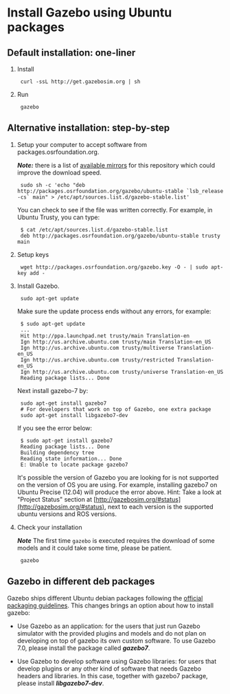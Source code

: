 # Install Gazebo using Ubuntu packages

## Default installation: one-liner

1. Install

        curl -ssL http://get.gazebosim.org | sh

2. Run

        gazebo

## Alternative installation: step-by-step

1. Setup your computer to accept software from packages.osrfoundation.org.

    ***Note:*** there is a list of [available mirrors](https://bitbucket.org/osrf/gazebo/wiki/gazebo_mirrors) for this repository which could improve the download speed.

        sudo sh -c 'echo "deb http://packages.osrfoundation.org/gazebo/ubuntu-stable `lsb_release -cs` main" > /etc/apt/sources.list.d/gazebo-stable.list'

    You can check to see if the file was written correctly. For example, in Ubuntu Trusty, you can type:
    
        $ cat /etc/apt/sources.list.d/gazebo-stable.list
        deb http://packages.osrfoundation.org/gazebo/ubuntu-stable trusty main

1. Setup keys

        wget http://packages.osrfoundation.org/gazebo.key -O - | sudo apt-key add -

1. Install Gazebo.

        sudo apt-get update

    Make sure the update process ends without any errors, for example:
  
        $ sudo apt-get update
        ...
        Hit http://ppa.launchpad.net trusty/main Translation-en            
        Ign http://us.archive.ubuntu.com trusty/main Translation-en_US
        Ign http://us.archive.ubuntu.com trusty/multiverse Translation-en_US
        Ign http://us.archive.ubuntu.com trusty/restricted Translation-en_US           
        Ign http://us.archive.ubuntu.com trusty/universe Translation-en_US             
        Reading package lists... Done   

    Next install gazebo-7 by:

        sudo apt-get install gazebo7
        # For developers that work on top of Gazebo, one extra package
        sudo apt-get install libgazebo7-dev
        
    If you see the error below:
    
        $ sudo apt-get install gazebo7
        Reading package lists... Done
        Building dependency tree       
        Reading state information... Done
        E: Unable to locate package gazebo7
        
    It's possible the version of Gazebo you are looking for is not supported on the version of OS you are using.
    For example, installing gazebo7 on Ubuntu Precise (12.04) will produce the error above.
    Hint: Take a look at "Project Status" section at [http://gazebosim.org/#status](http://gazebosim.org/#status), next to each version is the supported ubuntu versions and ROS versions.


1. Check your installation

    ***Note*** The first time `gazebo` is executed requires the download of some models and it could take some time, please be patient.

        gazebo

## Gazebo in different deb packages

Gazebo ships different Ubuntu debian packages following the [official packaging
guidelines](https://www.debian.org/doc/manuals/maint-guide/). This changes
brings an option about how to install gazebo:

 * Use Gazebo as an application: for the users that just run Gazebo simulator
   with the provided plugins and models and do not plan on developing on top of
   gazebo its own custom software. To use Gazebo 7.0, please install the package
   called ***gazebo7***.

 * Use Gazebo to develop software using Gazebo libraries: for users that
   develop plugins or any other kind of software that needs Gazebo headers and
   libraries. In this case, together with gazebo7 package, please install
   ***libgazebo7-dev***.
